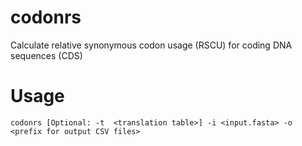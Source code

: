 # codonrs
Calculate relative synonymous codon usage (RSCU) for coding DNA sequences (CDS)

# Usage
`codonrs [Optional: -t  <translation table>] -i <input.fasta> -o <prefix for output CSV files>`
